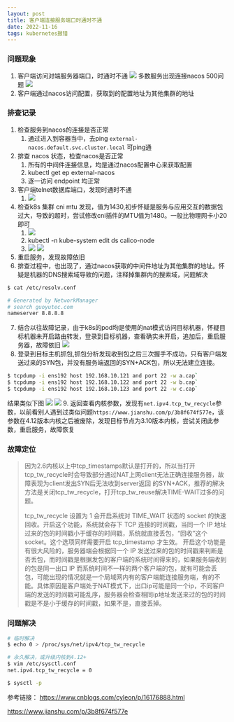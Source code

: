 ```yaml
---
layout: post
title: 客户端连接服务端口时通时不通
date: 2022-11-16
tags: kubernetes报错
---
```

### 问题现象
1. 客户端访问对端服务器端口，时通时不通
![](/images/posts/media/16685885964780.jpg)
多数服务出现连接nacos 500问题
![](/images/posts/media/16685883545567.jpg)
2. 客户端通过nacos访问配置，获取到的配置地址为其他集群的地址

### 排查记录
1. 检查服务到nacos的连接是否正常
    1. 通过进入到容器当中，去ping `external-nacos.default.svc.cluster.local` 可ping通
2. 排查 nacos 状态，检查nacos是否正常
    1. 所有的中间件连接信息，均是通过nacos配置中心来获取配置
    2. kubectl get ep external-nacos
    3. 逐一访问 endpoint 均正常
3. 客户端telnet数据库端口，发现时通时不通
    1. ![](/images/posts/media/16685883757203.jpg)
4. 检查k8s 集群 cni mtu 发现，值为1430,初步怀疑是服务与应用交互的数据包过大，导致的超时，尝试修改cni插件的MTU值为1480。一般比物理网卡小20即可
    1. ![](/images/posts/media/16685890534335.jpg)
    2. kubectl  -n kube-system edit ds calico-node
    3. ![](/images/posts/media/16685892812370.jpg)
    ![](/images/posts/media/16685893040203.jpg)
5. 重启服务，发现故障依旧
6. 排查过程中，也出现了，通过nacos获取的中间件地址为其他集群的地址。怀疑是机器的DNS搜索域导致的问题，注释掉集群内的搜索域，问题解决

```bash
$ cat /etc/resolv.conf

# Generated by NetworkManager
# search guoyutec.com
nameserver 8.8.8.8
```

7. 结合以往故障记录，由于k8s的pod均是使用的nat模式访问目标机器，怀疑目标机器未开启路由转发，登录到目标机器，查看确实未开启，追加后，重启服务器，故障依旧
 ![](/images/posts/media/16685898789626.jpg)
1. 登录到目标主机抓包,抓包分析发现收到包之后三次握手不成功，只有客户端发送过来的SYN包，并没有服务端返回的SYN+ACK包，所以无法建立连接。
```bash
$ tcpdump -i ens192 host 192.168.10.121 and port 22 -w a.cap`
$ tcpdump -i ens192 host 192.168.10.122 and port 22 -w b.cap`
$ tcpdump -i ens192 host 192.168.10.123 and port 22 -w c.cap`
```
结果类似下图
![](/images/posts/media/16685900872651.jpg)
![](/images/posts/media/16685901085170.jpg)
9. 返回查看内核参数，发现有`net.ipv4.tcp_tw_recycle`参数，以前看别人遇到过类似问题`https://www.jianshu.com/p/3b8f674f577e`，该参数在4.12版本内核之后被废除，发现目标节点为3.10版本内核，尝试关闭此参数，重启服务，故障恢复

### 故障定位
> 因为2.6内核以上中tcp_timestamps默认是打开的，所以当打开 tcp_tw_recycle时会导致部分通过NAT上网client无法正确连接服务器，故障表现为client发出SYN后无法收到server返回 的SYN+ACK，推荐的解决方法是关闭tcp_tw_recycle，打开tcp_tw_reuse解决TIME-WAIT过多的问题。
>
>
> tcp_tw_recycle 设置为 1 会开启系统对 TIME_WAIT 状态的 socket 的快速回收。开启这个功能，系统就会存下 TCP 连接的时间戳，当同一个 IP 地址过来的包的时间戳小于缓存的时间戳，系统就直接丢包，“回收”这个 socket。这个选项同样需要开启 tcp_timestamp 才生效。
开启这个功能是有很大风险的，服务器端会根据同一个 IP 发送过来的包的时间戳来判断是否丢包，而时间戳是根据发包的客户端的系统时间得来的，如果服务端收到的包是同一出口 IP 而系统时间不一样的两个客户端的包，就有可能会丢包，可能出现的情况就是一个局域网内有的客户端能连接服务端，有的不能。具体原因是客户端处于NAT模式下，出口ip可能是同一个ip，不同客户端的发送的时间戳可能乱序，服务器会检查相同ip地址发送来过的包的时间戳是不是小于缓存的时间戳，如果不是，直接丢掉。

### 问题解决

```bash
# 临时解决
$ echo 0 > /proc/sys/net/ipv4/tcp_tw_recycle

# 永久解决，或升级内核到4.12+
$ vim /etc/sysctl.conf
net.ipv4.tcp_tw_recycle = 0

$ sysctl -p
```

参考链接：
https://www.cnblogs.com/cyleon/p/16176888.html

https://www.jianshu.com/p/3b8f674f577e